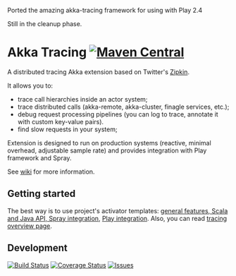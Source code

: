 
Ported the amazing akka-tracing framework for using with Play 2.4

Still in the cleanup phase.




Akka Tracing [![Maven Central](https://img.shields.io/maven-central/v/com.github.levkhomich/akka-tracing-core_2.11.svg?style=flat-square)](http://search.maven.org/#search%7Cga%7C1%7Cg%3A%22com.github.levkhomich%22%20akka-tracing)
============

A distributed tracing Akka extension based on Twitter's [Zipkin](http://twitter.github.io/zipkin/).

It allows you to:
- trace call hierarchies inside an actor system;
- trace distributed calls (akka-remote, akka-cluster, finagle services, etc.);
- debug request processing pipelines (you can log to trace, annotate it with custom key-value pairs).
- find slow requests in your system;

Extension is designed to run on production systems (reactive, minimal overhead, adjustable sample rate) and
provides integration with Play framework and Spray.

See [wiki](https://github.com/levkhomich/akka-tracing/wiki) for more information.

Getting started
---------------

The best way is to use project's activator templates:
[general features, Scala and Java API, Spray integration](https://typesafe.com/activator/template/activator-akka-tracing),
[Play integration](https://typesafe.com/activator/template/activator-play-tracing).
Also, you can read [tracing overview page](https://github.com/levkhomich/akka-tracing/wiki/Overview).

Development
-----------

[![Build Status](https://img.shields.io/travis/levkhomich/akka-tracing/master.svg?style=flat-square)](https://travis-ci.org/levkhomich/akka-tracing) [![Coverage Status](https://img.shields.io/coveralls/levkhomich/akka-tracing.svg?style=flat-square)](https://coveralls.io/r/levkhomich/akka-tracing?branch=master) [![Issues](https://img.shields.io/github/issues/levkhomich/akka-tracing.svg?style=flat-square)](https://github.com/levkhomich/akka-tracing/issues)

